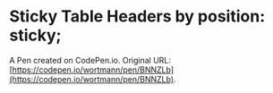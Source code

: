 # Sticky Table Headers by position: sticky;

A Pen created on CodePen.io. Original URL: [https://codepen.io/wortmann/pen/BNNZLb](https://codepen.io/wortmann/pen/BNNZLb).

